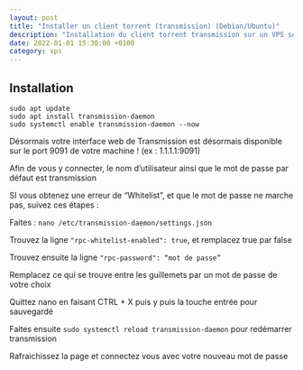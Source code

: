 ```yaml
---
layout: post
title: "Installer un client torrent (transmission) (Debian/Ubuntu)"
description: "Installation du client torrent transmission sur un VPS sous Debian ou Ubuntu"
date: 2022-01-01 15:30:00 +0100
category: vps
---
```


## Installation

```
sudo apt update
sudo apt install transmission-daemon
sudo systemctl enable transmission-daemon --now
```

Désormais votre interface web de Transmission est désormais disponible sur le port 9091 de votre machine ! (ex : 1.1.1.1:9091)

Afin de vous y connecter, le nom d’utilisateur ainsi que le mot de passe par défaut est transmission

SI vous obtenez une erreur de “Whitelist”, et que le mot de passe ne marche pas, suivez ces étapes :

Faites : `nano /etc/transmission-daemon/settings.json`

Trouvez la ligne `"rpc-whitelist-enabled": true`,  et remplacez true par false

Trouvez ensuite la ligne `"rpc-password": “mot de passe”`

Remplacez ce qui se trouve entre les guillemets par un mot de passe de votre choix

Quittez nano en faisant CTRL + X puis y puis la touche entrée pour sauvegardé

Faites ensuite `sudo systemctl reload transmission-daemon` pour redémarrer transmission

Rafraichissez la page et connectez vous avec votre nouveau mot de passe
